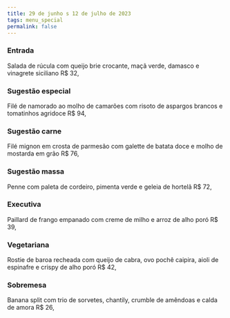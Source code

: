 ```yaml
---
title: 29 de junho s 12 de julho de 2023
tags: menu_special
permalink: false
---
```

### E﻿ntrada

Salada de rúcula com queijo brie crocante, maçã verde, damasco e vinagrete siciliano R$ 32,

### Sugestão especial

Filé de namorado ao molho de camarões com risoto de aspargos brancos e tomatinhos agridoce R$ 94,

### Sugestão carne

Filé mignon em crosta de parmesão com galette de batata doce e molho de mostarda em grão R$ 76,

### Sugestão massa

Penne com paleta de cordeiro, pimenta verde e geleia de hortelã R$ 72,

### Executiva

Paillard de frango empanado com creme de  milho e arroz de alho poró R$ 39,

### Vegetariana

Rostie de baroa recheada com queijo de cabra, ovo  pochê caipira, aioli de espinafre e crispy de alho poró R$ 42,

### Sobremesa

Banana split com trio de sorvetes, chantily, crumble de amêndoas e calda de amora R$ 26,